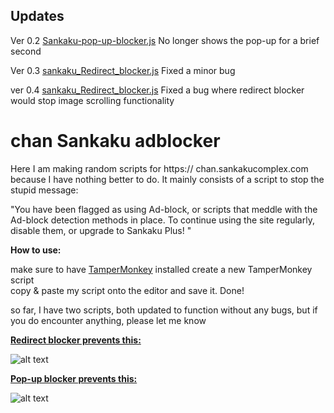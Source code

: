 ## Updates
Ver 0.2 [Sankaku-pop-up-blocker.js](Sankaku-pop-up-blocker.js) No longer shows the pop-up for a brief second

Ver 0.3 [sankaku_Redirect_blocker.js](sankaku_Redirect_blocker.js) Fixed a minor bug

ver 0.4 [sankaku_Redirect_blocker.js](sankaku_Redirect_blocker.js) Fixed a bug where redirect blocker would stop image scrolling functionality



# chan Sankaku adblocker

Here I am making random scripts for https:// chan.sankakucomplex.com because I have nothing better to do. It mainly consists of a script to stop the stupid message:

"You have been flagged as using Ad-block, or scripts that meddle with the Ad-block detection methods in place. To continue using the site regularly, disable them, or upgrade to Sankaku Plus! "

**How to use:**

make sure to have [TamperMonkey](https://chromewebstore.google.com/detail/tampermonkey/dhdgffkkebhmkfjojejmpbldmpobfkfo) installed
create a new TamperMonkey script  
copy & paste my script onto the editor and save it.
Done!

so far, I have two scripts, both updated to function without any bugs, but if you do encounter anything, please let me know

**[Redirect blocker prevents this:](sankaku_Redirect_blocker.js)**

![alt text](https://imgur.com/a/sm57hjK.png "Optional title")


**[Pop-up blocker prevents this:](Sankaku-pop-up-blocker.js)**


![alt text](https://imgur.com/a/jN32sN1.png "Optional title")
